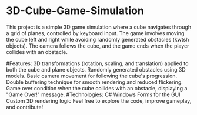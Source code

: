 # 3D-Cube-Game-Simulation
This project is a simple 3D game simulation where a cube navigates through a grid of planes, controlled by keyboard input. The game involves moving the cube left and right while avoiding randomly generated obstacles (kwtsh objects). The camera follows the cube, and the game ends when the player collides with an obstacle.

#Features:
3D transformations (rotation, scaling, and translation) applied to both the cube and plane objects.
Randomly generated obstacles using 3D models.
Basic camera movement for following the cube's progression.
Double buffering technique for smooth rendering and reduced flickering.
Game over condition when the cube collides with an obstacle, displaying a "Game Over!" message.
#Technologies:
C#
Windows Forms for the GUI
Custom 3D rendering logic
Feel free to explore the code, improve gameplay, and contribute!
